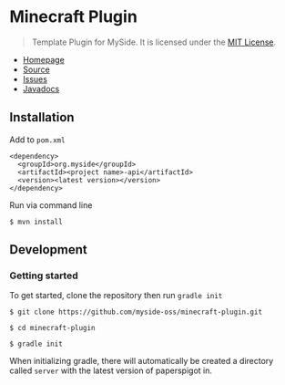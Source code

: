 # Minecraft Plugin

> Template Plugin for MySide. 
> It is licensed under the [MIT License]. 

* [Homepage]
* [Source]
* [Issues]
* [Javadocs]

## Installation

Add to `pom.xml`
```
<dependency>
  <groupId>org.myside</groupId>
  <artifactId><project name>-api</artifactId>
  <version><latest version></version>
</dependency>
```

Run via command line
```
$ mvn install
```

## Development

### Getting started
To get started, clone the repository then run `gradle init`
```
$ git clone https://github.com/myside-oss/minecraft-plugin.git

$ cd minecraft-plugin

$ gradle init
```
When initializing gradle, there will automatically be created a 
directory called `server` with the latest version of paperspigot in. 

[Gradle]: https://www.gradle.org/
[Homepage]: https://github.com/myside-oss/minecraft-plugin/
[IntelliJ]: https://www.jetbrains.com/idea/
[Source]: https://github.com/myside-oss/minecraft-plugin/
[Issues]: https://github.com/myside-oss/minecraft-plugin/issues/
[MIT License]: https://www.tldrlegal.com/license/mit-license
[Javadocs]: https://myside-oss.github.io/minecraft-plugin/
